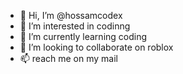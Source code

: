 - 👋 Hi, I’m @hossamcodex
- 👀 I’m interested in codinng
- 🌱 I’m currently learning coding
- 💞️ I’m looking to collaborate on roblox
- 📫 reach me on my mail

<!---
hossamcodex/hossamcodex is a ✨ special ✨ repository because its `README.md` (this file) appears on your GitHub profile.
You can click the Preview link to take a look at your changes.
--->
